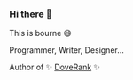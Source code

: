 ### Hi there 👋

This is bourne 😄

Programmer, Writer, Designer...

Author of ✨ [DoveRank](https://doverank.com) ✨

